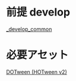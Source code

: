 # 前提 develop
[_develop_common](https://github.com/msasaki-jyobi/_develop_common)

# 必要アセット
[DOTween (HOTween v2)](https://assetstore.unity.com/packages/tools/animation/dotween-hotween-v2-27676)
